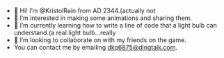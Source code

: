 - 👋 Hi! I’m @KristolRain from AD 2344.(actually not
- 👀 I’m interested in making some animations and sharing them.
- 🌱 I’m currently learning how to write a line of code that a light bulb can understand.(a real light bulb...really
- 💞️ I’m looking to collaborate on with my friends on the game.
- You can contact me by emailing dkq6875@dingtalk.com.

<!---
KristolRain/KristolRain is a ✨ special ✨ repository because its `README.md` (this file) appears on your GitHub profile.
You can click the Preview link to take a look at your changes.
--->
